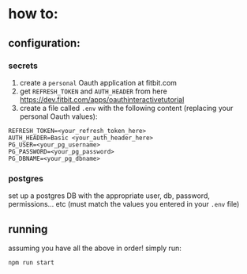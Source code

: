 # how to:

## configuration:

### secrets

1. create a `personal` Oauth application at fitbit.com
1. get `REFRESH_TOKEN` and `AUTH_HEADER` from here https://dev.fitbit.com/apps/oauthinteractivetutorial
1. create a file called `.env` with the following content (replacing your personal Oauth values):

```
REFRESH_TOKEN=<your_refresh_token_here>
AUTH_HEADER=Basic <your_auth_header_here>
PG_USER=<your_pg_username>
PG_PASSWORD=<your_pg_password>
PG_DBNAME=<your_pg_dbname>

```
### postgres

set up a postgres DB with the appropriate user, db, password, permissions... etc (must match the values you entered in your `.env` file)

## running

assuming you have all the above in order! simply run:

```
npm run start
```